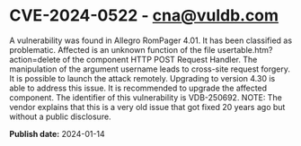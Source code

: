 # CVE-2024-0522 - cna@vuldb.com

A vulnerability was found in Allegro RomPager 4.01. It has been classified as problematic. Affected is an unknown function of the file usertable.htm?action=delete of the component HTTP POST Request Handler. The manipulation of the argument username leads to cross-site request forgery. It is possible to launch the attack remotely. Upgrading to version 4.30 is able to address this issue. It is recommended to upgrade the affected component. The identifier of this vulnerability is VDB-250692. NOTE: The vendor explains that this is a very old issue that got fixed 20 years ago but without a public disclosure.

**Publish date:** 2024-01-14
